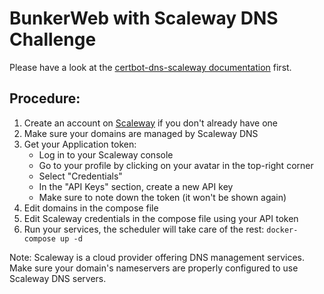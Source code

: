 # BunkerWeb with Scaleway DNS Challenge

Please have a look at the [certbot-dns-scaleway documentation](https://certbot-dns-scaleway.readthedocs.io/en/stable/) first.

## Procedure:

1. Create an account on [Scaleway](https://www.scaleway.com/) if you don't already have one
2. Make sure your domains are managed by Scaleway DNS
3. Get your Application token:
   - Log in to your Scaleway console
   - Go to your profile by clicking on your avatar in the top-right corner
   - Select "Credentials"
   - In the "API Keys" section, create a new API key
   - Make sure to note down the token (it won't be shown again)
4. Edit domains in the compose file
5. Edit Scaleway credentials in the compose file using your API token
6. Run your services, the scheduler will take care of the rest: `docker-compose up -d`

Note: Scaleway is a cloud provider offering DNS management services. Make sure your domain's nameservers are properly configured to use Scaleway DNS servers.
